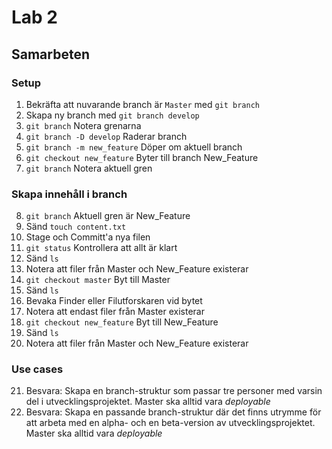 # Lab 2

## Samarbeten

### Setup
1. Bekräfta att nuvarande branch är ```Master``` med ```git branch```
2. Skapa ny branch med ```git branch develop```
3. ```git branch``` Notera grenarna
4. ```git branch -D develop``` Raderar branch
5. ```git branch -m new_feature``` Döper om aktuell branch
6. ```git checkout new_feature``` Byter till branch New_Feature
7. ```git branch``` Notera aktuell gren

### Skapa innehåll i branch
8. ```git branch``` Aktuell gren är New_Feature
9. Sänd ```touch content.txt```
10. Stage och Committ'a nya filen
11. ```git status``` Kontrollera att allt är klart
12. Sänd ```ls```
13. Notera att filer från Master och New_Feature existerar
14. ```git checkout master``` Byt till Master
15. Sänd ```ls```
16. Bevaka Finder eller Filutforskaren vid bytet
17. Notera att endast filer från Master existerar
18. ```git checkout new_feature``` Byt till New_Feature
19. Sänd ```ls```
20. Notera att filer från Master och New_Feature existerar
### Use cases
21. Besvara: Skapa en branch-struktur som passar tre personer med varsin del i utvecklingsprojektet. Master ska alltid vara _deployable_
22. Besvara: Skapa en passande branch-struktur  där det finns utrymme för att arbeta med en alpha- och en beta-version av utvecklingsprojektet. Master ska alltid vara _deployable_
